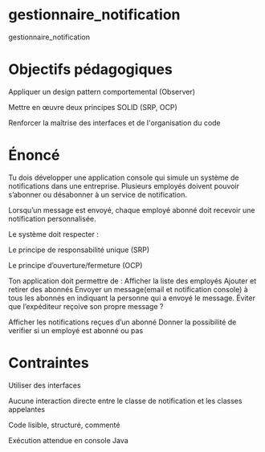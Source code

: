 # gestionnaire_notification
gestionnaire_notification
# Objectifs pédagogiques
Appliquer un design pattern comportemental (Observer)


Mettre en œuvre deux principes SOLID (SRP, OCP)


Renforcer la maîtrise des interfaces et de l'organisation du code


# Énoncé
Tu dois développer une application console qui simule un système de notifications dans une entreprise.
Plusieurs employés doivent pouvoir s’abonner ou désabonner  à un service de notification.


Lorsqu’un message est envoyé, chaque employé abonné doit recevoir une notification personnalisée.


Le système doit respecter :


Le principe de responsabilité unique (SRP)


Le principe d’ouverture/fermeture (OCP)


Ton application doit permettre de :
Afficher la liste des employés
Ajouter et retirer des abonnés
Envoyer un message(email et notification console) à tous les abonnés en indiquant la personne qui a envoyé le message.
Éviter que l’expéditeur reçoive son propre message ?


Afficher les notifications reçues d’un abonné
Donner la possibilité de verifier si un employé est abonné ou pas

# Contraintes
Utiliser des interfaces


Aucune interaction directe entre le classe de notification et les classes appelantes


Code lisible, structuré, commenté


Exécution attendue en console Java



